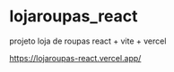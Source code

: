# lojaroupas_react

projeto loja de roupas react + vite + vercel

https://lojaroupas-react.vercel.app/
